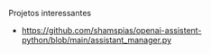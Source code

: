 Projetos interessantes
 - https://github.com/shamspias/openai-assistent-python/blob/main/assistant_manager.py